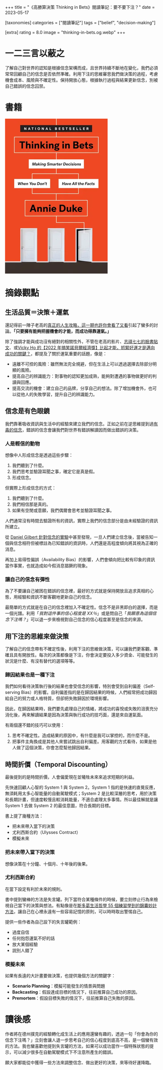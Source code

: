 +++
title = "《高勝算決策 Thinking in Bets》閱讀筆記：要不要下注？"
date = 2023-05-17

[taxonomies]
categories = ["閱讀筆記"]
tags = ["belief", "decision-making"]

[extra]
rating = 8.0
image = "thinking-in-bets.og.webp"
+++

# 一二三言以蔽之

了解自己對世界的認知是根據信念架構而成，且世界持續不斷地在變化，我們必須常常回顧自己的信念是否依然準確。利用下注的思維審思我們做決策的過程，考慮機會成本、風險與不確定性。保持開放心態，根據執行過程與結果更新信念，別被自己錯誤的信念囚禁。

# 書籍

[![](thinking-in-bets.webp)](https://www.goodreads.com/book/show/35957157-thinking-in-bets)

# 摘錄觀點

## 生活品質＝決策＋運氣

還記得前一陣子老高的[真正的人生攻略，這一期也許你會看了又看](https://youtu.be/qzIfQ5_gYzc)引起了蠻多的討論。**「只要擁有能夠把握機會的才能，而成功得靠運氣。」**

除了強調才能與成功沒有絕對的相關性外，不管在老高的影片、[志祺七七的臉書貼文](https://www.facebook.com/ChihChyiChang/posts/pfbid02J9HqDfQWmk8Uf5hmxtp4dcJ6tFwMnXYGS9rRdcesxjsMUDb1mDGq6Gpp2s4U9aCSl)、或[Vicky Ho 的【2022 年搞笑諾貝爾經濟獎】比起才能，抓緊好運才是邁向成功的關鍵？](https://vickyho.com/the-role-of-luck-in-life-success/)，都提及了關於運氣重要的話題，像是：
* 遠離不可控的風險：雖然無法完全規避，但在生活上可以透過選擇去除部分明顯的風險。
* 提高自己的辨識能力：對事物的認知更加成熟，能夠對遭遇的事物做更好的判讀與回應。
* 提高交流的機會：建立自己的品牌，分享自己的想法。除了增加機會外，也可以從他人的失敗學習，提升自己的辨識能力。

## 信念是有色眼鏡

我們靠著吸收資訊與生活中的經驗來建立我們的信念。正如之前在逆思維提到過[有毒的信念](@/reading-notes/think-again/index.md#poisoned-belief)，錯誤的信念會讓我們對世界有錯誤解讀因而做出錯誤的決策。

### 人是輕信的動物

想像中人形成信念是透過這些步驟：
1. 我們聽到了什麼。
2. 我們思考並驗證耳聞之事，確定它是真是假。
3. 形成信念。

但實際上形成信念的方式：
1. 我們聽到了什麼。
2. 我們相信那是真的。
3. 如果有空閒或意願，我們偶爾會思考並驗證耳聞之事。

人們通常沒有時間去驗證所有的資訊，實際上我們的信念部分是由未經驗證的資訊所建立。

從 [Daniel Gilbert 針對信念的實驗](https://explorable.com/understanding-and-belief)中甚至發現，一旦人們建立信念後，當被告知一個與信念相符但被標註為已知錯誤的資訊時，人們還是高程度傾向將其視為正確的消息。

再加上易得性偏誤（Availability Bias）的影響，人們會傾向把比較有印象的資訊當作事實，也就造成如今假消息猖獗的現象。

### 讓自己的信念有彈性

為了不要讓自己被困在錯誤的信念裡，最好的方式就是保持開放且追求真相的心態，用經驗和資訊不斷客觀地更新自己的信念。

最簡單的方式就是在自己的信念裡加入不確定性。信念不是非黑即白的選擇，而是一個光譜。利用「*我對這件事的信心程度是 XX％*」或是問自己「*我願意為這個信念下注嗎？*」可以退一步來檢視對自己信念的信心程度甚至是信念的來源。

## 用下注的思維來做決策

了解自己的信念帶有不確定性後，利用下注的思維做決策，可以讓我們更客觀、準確且具有開放性。每次的決策都像是下注，你會決定要投入多少資金、可能發生的狀況是什麼、有沒有替代的選項等等。

### 歸因結果也是一種下注

我們如何看待決策執行後的結果也會受信念的影響，特別會受到自利偏差（Self-serving Bias）的影響。自利偏差指的是在歸因結果的時候，人們經常把成功歸因給自己的努力或人格特質，但卻把失敗歸因於環境影響。

因此，在歸因結果時，我們要先處理自己的情緒，將成功的喜悅或失敗的沮喪充分消化後，再來解讀結果是因為決策與執行成功的技巧面，還是來自運氣面。

有兩個還不錯的技巧可以使用：
1. 思考不確定性。造成結果的原因中，有什麼是我可以掌控的，而什麼不是。
2. 把事件主角換成是其他人來嘗試跳出自利偏差。用客觀的方式看待，如果是他人做了這個決策，你會怎麼幫他歸因結果。

## 時間折價（Temporal Discounting）

最後提到的是時間折價，人會偏愛現在並犧牲未來來追求短期的利益。

先快速回顧人心智的 System 1 與 System 2。System 1 指的是快速的直覺反應，無須耗用太多心智能量的自動駕駛模式；System 2 是比較深層的思考，用於決策和長期計畫，但速度較慢且較消耗能量，不適合處理太多事情。所以最佳解就是讓 System 1 去做 System 2 的最佳意圖，符合長期的目標。

書上提了幾種方法：
* 把未來帶入當下的決策
* 尤利西斯合約（Ulysses Contract）
* 模擬未來

### 把未來帶入當下的決策

想像決策在十分鐘、十個月、十年後的後果。

### 尤利西斯合約

在當下設定有利於未來的規則。

書中提到蠻棒的方法是失言罐。列下當符合某種條件的時候，要立刻停止行為來檢視自己當下的決策與想法。有點像是在[斯多葛生活哲學 55 個練習學到的錦囊妙計方法](@/reading-notes/the-little-book-of-stoicism/index.md#mental-hints)，讓自己在心裡永遠有一些容易記憶的原則，可以時時取出警惕自己。

提供一些作者為自己設下的失言罐範例：
* 過度自信
* 任何抱怨運氣不好的話
* 放大某個經驗
* 説別人錯了

### 模擬未來

如果有長遠的大計畫要做決策，也提供幾個方法的關鍵字：
* **Scenario Planning**：模擬可能發生的情景與問題
* **Backcasting**：假設達成目標的情況下，往前推算自己成功的原因。
* **Premortem**：假設目標失敗的情況下，往前推算自己失敗的原因。

# 讀後感

作者將在德州撲克的經驗轉化成生活上的應用還蠻有趣的，透過一句「你會為你的信念下注嗎？」立刻會讓人退一步思考自己的信心程度到底高不高，是一個蠻有效的方法。我也蠻喜歡他提到失言罐的方法，如果可以成功當作一個特殊狀態的提示，可以減少很多在自動駕駛模式下不注意所產生的錯誤。

願大家都能從中獲得一些方法來調整信念、做出更好的決策，來等待好運降臨。

